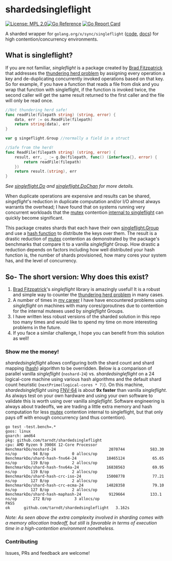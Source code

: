 # shardedsingleflight
 [![License: MPL 2.0](https://img.shields.io/badge/License-MPL_2.0-brightgreen.svg)](https://opensource.org/licenses/MPL-2.0)[![Go Reference](https://pkg.go.dev/badge/github.com/tarndt/shardedsingleflight.svg)](https://pkg.go.dev/github.com/tarndt/shardedsingleflight) [![Go Report Card](https://goreportcard.com/badge/github.com/tarndt/shardedsingleflight)](https://goreportcard.com/report/github.com/tarndt/shardedsingleflight)

A sharded wrapper for `golang.org/x/sync/singleflight` ([code](https://github.com/golang/sync/tree/master/singleflight), [docs](https://pkg.go.dev/golang.org/x/sync/singleflight)) for high contention/concurrency environments.

## What is singleflight?
If you are not familiar, *singleflight* is a package created by [Brad Fitzpatrick](https://en.wikipedia.org/wiki/Brad_Fitzpatrick) that addresses the [thundering herd problem](https://en.wikipedia.org/wiki/Thundering_herd_problem) by assigning every operation a key and de-duplicating concurrently invoked operations based on that key. So for example, if you have a function that reads a file from disk and you wrap that function with singleflight, if the function is invoked twice, the second caller will get the same result returned to the first caller and the file will only be read once.

```go
//Not thundering herd safe!
func readFile(filepath string) (string, error) {
	data, err := os.ReadFile(filepath)
	return string(data), err
}

var g singeflight.Group //normally a field in a struct

//Safe from the herd!
func ReadFile(filepath string) (string, error) {
	result, err, _ := g.Do(filepath, func() (interface{}, error) {
		return readFile(filepath)
	})
	return result.(string), err
}
```
*See [singleflight.Do](https://pkg.go.dev/golang.org/x/sync/singleflight#Group.Do) and [singleflight.DoChan](https://pkg.go.dev/golang.org/x/sync/singleflight#Group.DoChan) for more details.*

When duplicate operations are expensive and results can be shared, *singeflight*'s reduction in duplicate computation and/or I/O almost always warrants the overhead; I have found that on systems running very concurrent workloads that the [mutex](https://pkg.go.dev/sync#Mutex) contention [internal to singleflight](https://github.com/golang/sync/blob/master/singleflight/singleflight.go#L69) can quickly become significant.

This package creates shards that each have their own [singleflight.Group](https://pkg.go.dev/golang.org/x/sync/singleflight#Group) and use a [hash function](https://pkg.go.dev/hash#Hash64) to distribute the keys over them. The result is a drastic reduction of [mutex](https://pkg.go.dev/sync#Mutex) contention as demonstrated by the package's benchmarks that compare it to a vanilla *singleflight* Group. How drastic a reduction depends on factors including how well distributed your hash function is, the number of shards provisioned, how many cores your system has, and the level of concurrency.

## So- The short version: Why does this exist?
1. [Brad Fitzpatrick](https://en.wikipedia.org/wiki/Brad_Fitzpatrick)'s *singleflight* library is amazingly useful! It is a robust and simple way to counter the [thundering herd problem](https://en.wikipedia.org/wiki/Thundering_herd_problem) in many cases.
2. A number of times in [my career](https://www.linkedin.com/in/tylorarndt/) I have have encountered problems using *singleflight* on machines with many cores/goroutines due to contention for the internal mutexes used by *singleflight* Groups.
3. I have written less robust versions of the sharded solution in this repo too many times and would like to spend my time on more interesting problems in the future.
4. If you face a similar challenge, I hope you can benefit from this solution as well!

### Show me the money!
*shardedsingleflight* allows configuring both the shard count and shard mapping ([hash](https://pkg.go.dev/hash#Hash64)) algorithm to be overridden. Below is a comparison of parallel vanilla *singleflight* (`noshard-24`) vs. *shardedsingleflight* on a 24 logical-core machine using various hash algorithms and the default shard count heuristic (`nextPrime(logical-cores * 7)`). On this machine, *shardedsingleflight* using [FNV-64](https://pkg.go.dev/hash/fnv) is about **9x faster** than vanilla *singleflight*. As always test on your own hardware and using your own software to validate this is worth using over vanilla *singleflight*. Software engineering is always about tradeoffs, we are trading a little extra memory and hash computation for less [mutex](https://pkg.go.dev/sync#Mutex) contention internal to singleflight, but that only pays off with enough concurrency (and thus contention).
```
go test -test.bench=.*
goos: linux
goarch: amd64
pkg: github.com/tarndt/shardedsingleflight
cpu: AMD Ryzen 9 3900X 12-Core Processor
BenchmarkDo/noshard-24     			    	 2070744	       583.30 ns/op	      94 B/op	       0 allocs/op
BenchmarkDo/shard-hash-fnv64-24         	18465124	        65.65 ns/op	     119 B/op	       2 allocs/op
BenchmarkDo/shard-hash-fnv64a-24        	16838563	        69.95 ns/op	     119 B/op	       2 allocs/op
BenchmarkDo/shard-hash-crc-iso-24       	15008778	        77.21 ns/op	     127 B/op	       2 allocs/op
BenchmarkDo/shard-hash-crc-ecma-24      	14828358	        79.10 ns/op	     127 B/op	       2 allocs/op
BenchmarkDo/shard-hash-maphash-24       	 9129664	       133.1 ns/op	     272 B/op	       3 allocs/op
PASS
ok  	github.com/tarndt/shardedsingleflight	3.162s
```
*Note: As seen above the extra complexity involved in sharding comes with a memory allocation tradeoff, but still is favorable in terms of execution time in a high-contention environment nonetheless.*

### Contributing
Issues, PRs and feedback are welcome!
